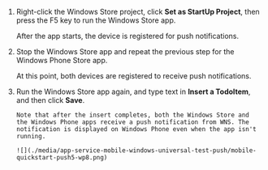 
1. Right-click the Windows Store project, click **Set as StartUp Project**, then press the F5 key to run the Windows Store app.
   
    After the app starts, the device is registered for push notifications.
2. Stop the Windows Store app and repeat the previous step for the Windows Phone Store app.
   
    At this point, both devices are registered to receive push notifications.
3. Run the Windows Store app again, and type text in **Insert a TodoItem**, and then click **Save**.
   
       Note that after the insert completes, both the Windows Store and the Windows Phone apps receive a push notification from WNS. The notification is displayed on Windows Phone even when the app isn't running.
   
       ![](./media/app-service-mobile-windows-universal-test-push/mobile-quickstart-push5-wp8.png)

